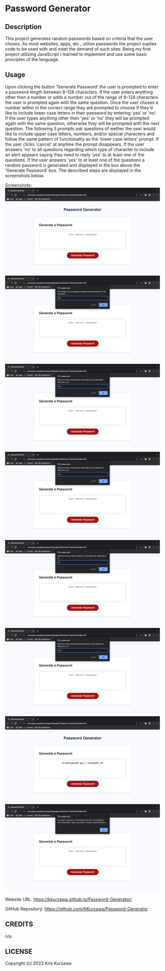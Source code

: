 # Password Generator

## Description

This project generates random passwords based on criteria that the user choses. As most websites, apps, etc., utilize passwords the project suplies code to be used with and meet the demand of such sites. Being my first project utilizing JavaScript I learned to implement and use some basic principles of the language.

## Usage

Upon clicking the button 'Generate Password' the user is prompted to enter a password length between 8-128 characters. If the user enters anything other then a number or adds a number out of the range of 8-128 characters the user is prompted again with the same question. Once the user choses a number within in the correct range they are prompted to choose if they'd like to include lower case letters in their password by entering 'yes' or 'no'. If the user types anything other then 'yes' or 'no' they will be prompted again with the same question, otherwise they will be prompted with the next question. The following 3 prompts ask questions of wether the user would like to include upper case letters, numbers, and/or special characters and follow the same pattern of functionality as the 'lower case letters' prompt. If the user clicks 'cancel' at anytime the prompt disappears. If the user answers 'no' to all questions regarding which type of character to include an alert appears saying they need to reply 'yes' to at least one of the questions. If the user answers 'yes' to at least one of the questions a random password is generated and displayed in the box above the 'Generate Password' box. The described steps are displayed in the screenshots below.

Screenshots:
![Homepage](https://github.com/KKurzawa/C3Password-Generator/blob/main/Assets/images/img1.png)
![Prompt1](https://github.com/KKurzawa/C3Password-Generator/blob/main/Assets/images/img2.png)
![Prompt2](https://github.com/KKurzawa/C3Password-Generator/blob/main/Assets/images/img3.png)
![Prompt3](https://github.com/KKurzawa/C3Password-Generator/blob/main/Assets/images/img4.png)
![Prompt4](https://github.com/KKurzawa/C3Password-Generator/blob/main/Assets/images/img5.png)
![Prompt5](https://github.com/KKurzawa/C3Password-Generator/blob/main/Assets/images/img6.png)
![Password](https://github.com/KKurzawa/C3Password-Generator/blob/main/Assets/images/img7.png)
![Alert](https://github.com/KKurzawa/C3Password-Generator/blob/main/Assets/images/img8.png)

Website URL: https://kkurzawa.github.io/Password-Generator/

GitHub Repository: https://github.com/KKurzawa/Password-Generator

## CREDITS

n/a

## LICENSE

Copyright (c) 2023 Kris Kurzawa
